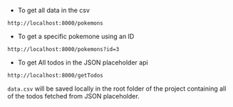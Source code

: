 - To get all data in the csv

```http://localhost:8000/pokemons```

- To get a specific pokemone using an ID

```http://localhost:8000/pokemons?id=3```

- To get All todos in the JSON placeholder api

```http://localhost:8000/getTodos```

```data.csv``` will be saved locally in the root folder of the project
containing all of the todos fetched from JSON placeholder. 
